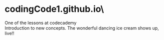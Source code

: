# codingCode1.github.io\
One of the lessons at codecademy\
Introduction to new concepts. The wonderful dancing ice cream shows up, live!!
